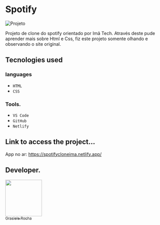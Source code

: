 # Spotify

![Projeto](https://img.shields.io/badge/project%20-%20Concluído-blue) 

Projeto de clone do spotify orientado por Imã Tech.
Através deste pude aprender mais sobre Html e Css, fiz este projeto somente olhando e observando o site original.


## Tecnologies used
### languages
- `HTML`
- `CSS`


### Tools.
- `VS Code`
- `GitHub`
- `Netlify`

## Link to access the project...
App no ar: https://spotifycloneima.netlify.app/

## Developer.

[<img src="https://avatars.githubusercontent.com/u/104076058?v=4" width=115><br><sub>Grasiele Rocha</sub>](https://github.com/GrasieleRocha)
